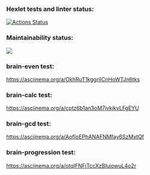 ### Hexlet tests and linter status:
[![Actions Status](https://github.com/AlexMaster001/frontend-project-44/workflows/hexlet-check/badge.svg)](https://github.com/AlexMaster001/frontend-project-44/actions)
### Maintainability status:
<a href="https://codeclimate.com/github/AlexMaster001/frontend-project-44/maintainability"><img src="https://api.codeclimate.com/v1/badges/e845f97be52e42f4aa2f/maintainability" /></a>
### brain-even test:
https://asciinema.org/a/OkhRuT1kggriICnHoWTJn6tks
### brain-calc test:
https://asciinema.org/a/cptz6b1an3oM7jvkjkvLFgEYU
### brain-gcd test:
https://asciinema.org/a/AofIoEPhANAFNMfay6SzMxtQf
### brain-progression test:
https://asciinema.org/a/otqIFNFjTccXzBIujowuL4o2r
